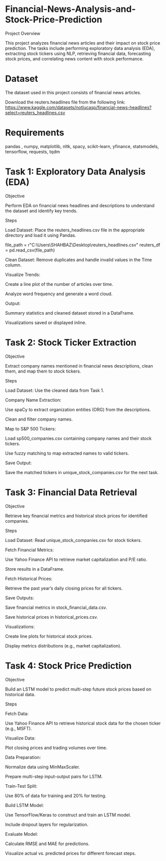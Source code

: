 # Financial-News-Analysis-and-Stock-Price-Prediction

Project Overview

This project analyzes financial news articles and their impact on stock price prediction. The tasks include performing exploratory data analysis (EDA), extracting stock tickers using NLP, retrieving financial data, forecasting stock prices, and correlating news content with stock performance.

# Dataset
The dataset used in this project consists of financial news articles.

Download the reuters.headlines file from the following link:
https://www.kaggle.com/datasets/notlucasp/financial-news-headlines?select=reuters_headlines.csv

# Requirements
pandas , numpy,  matplotlib,  nltk,  spacy, scikit-learn,  yfinance,  statsmodels,  tensorflow,  requests,  tqdm

# Task 1: Exploratory Data Analysis (EDA)

Objective

Perform EDA on financial news headlines and descriptions to understand the dataset and identify key trends.

Steps

Load Dataset: Place the reuters_headlines.csv file in the appropriate directory and load it using Pandas.

file_path = r"C:\Users\SHAHBAZ\Desktop\reuters_headlines.csv"
reuters_df = pd.read_csv(file_path)

Clean Dataset: Remove duplicates and handle invalid values in the Time column.

Visualize Trends:

Create a line plot of the number of articles over time.

Analyze word frequency and generate a word cloud.

Output:

Summary statistics and cleaned dataset stored in a DataFrame.

Visualizations saved or displayed inline.

# Task 2: Stock Ticker Extraction

Objective

Extract company names mentioned in financial news descriptions, clean them, and map them to stock tickers.

Steps

Load Dataset: Use the cleaned data from Task 1.

Company Name Extraction:

Use spaCy to extract organization entities (ORG) from the descriptions.

Clean and filter company names.

Map to S&P 500 Tickers:

Load sp500_companies.csv containing company names and their stock tickers.

Use fuzzy matching to map extracted names to valid tickers.

Save Output:

Save the matched tickers in unique_stock_companies.csv for the next task.

# Task 3: Financial Data Retrieval

Objective

Retrieve key financial metrics and historical stock prices for identified companies.

Steps

Load Dataset: Read unique_stock_companies.csv for stock tickers.

Fetch Financial Metrics:

Use Yahoo Finance API to retrieve market capitalization and P/E ratio.

Store results in a DataFrame.

Fetch Historical Prices:

Retrieve the past year’s daily closing prices for all tickers.

Save Outputs:

Save financial metrics in stock_financial_data.csv.

Save historical prices in historical_prices.csv.

Visualizations:

Create line plots for historical stock prices.

Display metrics distributions (e.g., market capitalization).

# Task 4: Stock Price Prediction

Objective

Build an LSTM model to predict multi-step future stock prices based on historical data.

Steps

Fetch Data:

Use Yahoo Finance API to retrieve historical stock data for the chosen ticker (e.g., MSFT).

Visualize Data:

Plot closing prices and trading volumes over time.

Data Preparation:

Normalize data using MinMaxScaler.

Prepare multi-step input-output pairs for LSTM.

Train-Test Split:

Use 80% of data for training and 20% for testing.

Build LSTM Model:

Use TensorFlow/Keras to construct and train an LSTM model.

Include dropout layers for regularization.

Evaluate Model:

Calculate RMSE and MAE for predictions.

Visualize actual vs. predicted prices for different forecast steps.

